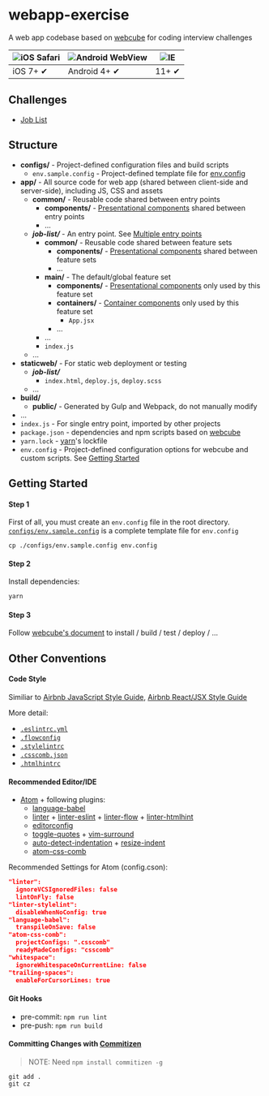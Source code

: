 
# webapp-exercise

A web app codebase based on [webcube](https://github.com/dexteryy/webcube) for coding interview challenges

![iOS Safari](https://github.com/alrra/browser-logos/raw/master/src/safari-ios/safari-ios_48x48.png) | ![Android WebView](https://github.com/alrra/browser-logos/raw/master/src/android/android_48x48.png) | ![IE](https://raw.github.com/alrra/browser-logos/master/src/archive/internet-explorer_9-11/internet-explorer_9-11_48x48.png) |
--- | --- | --- |
iOS 7+ ✔ | Android 4+ ✔ | 11+ ✔ |

## Challenges

* [Job List](https://github.com/FlipboardChina/webapp-exercise/tree/master/tasks/job-list)

## Structure

- **configs/** - Project-defined configuration files and build scripts
  - `env.sample.config` - Project-defined template file for [env.config](custom.env.sample.config)
- **app/** - All source code for web app (shared between client-side and server-side), including JS, CSS and assets
  - **common/** - Reusable code shared between entry points
    - **components/** - [Presentational components](https://medium.com/@dan_abramov/smart-and-dumb-components-7ca2f9a7c7d0#.3o294zvoz) shared between entry points
    - ...
  - _**job-list/**_ - An entry point. See [Multiple entry points](#multiple-entry-points-optional)
    - **common/** - Reusable code shared between feature sets
      - **components/** - [Presentational components](https://medium.com/@dan_abramov/smart-and-dumb-components-7ca2f9a7c7d0#.3o294zvoz) shared between feature sets
      - ...
    - **main/** - The default/global feature set
      - **components/** - [Presentational components](https://medium.com/@dan_abramov/smart-and-dumb-components-7ca2f9a7c7d0#.3o294zvoz) only used by this feature set
      - **containers/** - [Container components](https://medium.com/@dan_abramov/smart-and-dumb-components-7ca2f9a7c7d0#.3o294zvoz) only used by this feature set
        - `App.jsx`
      - ...
    - ...
    - `index.js`
  - ...
- **staticweb/** - For static web deployment or testing
  - _**job-list/**_
    - `index.html`, `deploy.js`, `deploy.scss`
  - ...
- **build/**
  - **public/** - Generated by Gulp and Webpack, do not manually modify
- ...
- `index.js` - For single entry point, imported by other projects
- `package.json` - dependencies and npm scripts based on [webcube](https://github.com/dexteryy/webcube)
- `yarn.lock` - [yarn](https://yarnpkg.com)'s lockfile
- `env.config` - Project-defined configuration options for webcube and custom scripts. See [Getting Started](#getting-started)

## Getting Started

#### Step 1
First of all, you must create an `env.config` file in the root directory. [`configs/env.sample.config`][custom.env.sample.config] is a complete template file for `env.config`

```
cp ./configs/env.sample.config env.config
```

#### Step 2

Install dependencies:

<!-- > NOTE: Yarn is not recommended -->
```bash
yarn
```

#### Step 3

Follow [webcube's document](https://github.com/dexteryy/webcube#how-to-build-the-web-app) to install / build / test / deploy / ...

## Other Conventions

#### Code Style

Similiar to [Airbnb JavaScript Style Guide](https://github.com/airbnb/javascript), [Airbnb React/JSX Style Guide](https://github.com/airbnb/javascript/tree/master/react)

More detail:

* [`.eslintrc.yml`](https://github.com/dexteryy/webcube-example/blob/master/.eslintrc.yml)
* [`.flowconfig`](https://github.com/dexteryy/webcube-example/blob/master/.flowconfig)
* [`.stylelintrc`](https://github.com/dexteryy/webcube-example/blob/master/.stylelintrc)
* [`.csscomb.json`](https://github.com/dexteryy/webcube-example/blob/master/.csscomb.json)
* [`.htmlhintrc`](https://github.com/dexteryy/webcube-example/blob/master/.htmlhintrc)

#### Recommended Editor/IDE

* [Atom](atom.io/) + following plugins:
  * [language-babel](https://atom.io/packages/language-babel)
  * [linter](https://atom.io/packages/linter) + [linter-eslint](https://atom.io/packages/linter-eslint) + [linter-flow](https://atom.io/packages/linter-flow) + [linter-htmlhint](https://atom.io/packages/linter-htmlhint)
  * [editorconfig](https://atom.io/packages/editorconfig)
  * [toggle-quotes](https://atom.io/packages/toggle-quotes) + [vim-surround](https://atom.io/packages/vim-surround)
  * [auto-detect-indentation](https://atom.io/packages/auto-detect-indentation) + [resize-indent](https://atom.io/packages/resize-indent)
  * [atom-css-comb](https://atom.io/packages/atom-css-comb)

Recommended Settings for Atom (config.cson):

```json
"linter":
  ignoreVCSIgnoredFiles: false
  lintOnFly: false
"linter-stylelint":
  disableWhenNoConfig: true
"language-babel":
  transpileOnSave: false
"atom-css-comb":
  projectConfigs: ".csscomb"
  readyMadeConfigs: "csscomb"
"whitespace":
  ignoreWhitespaceOnCurrentLine: false
"trailing-spaces":
  enableForCursorLines: true
```

#### Git Hooks

* pre-commit: `npm run lint`
* pre-push: `npm run build`

#### Committing Changes with [Commitizen](https://www.npmjs.com/package/commitizen)

> NOTE: Need `npm install commitizen -g`

```
git add .
git cz
```

[package.json]: https://github.com/dexteryy/webcube-example/blob/master/package.json
[env.sample.config]: https://github.com/dexteryy/webcube/blob/master/src/configs/env.sample.config
[custom.env.sample.config]: https://github.com/dexteryy/webcube-example/blob/master/configs/env.sample.config
[webpack.config]: https://github.com/dexteryy/webcube/blob/master/src/configs/webpack.config.babel.js
[custom.webpack.config]: https://github.com/dexteryy/webcube-example/blob/master/configs/webpack.config.babel.js
[gulpfile]: https://github.com/dexteryy/webcube/blob/master/src/configs/gulpfile.babel.js
[custom.gulpfile]: https://github.com/dexteryy/webcube-example/blob/master/configs/gulpfile.babel.js
[plopfile]: https://github.com/dexteryy/webcube/blob/master/src/configs/plopfile.babel.js
[custom.plopfile]: https://github.com/dexteryy/webcube-example/blob/master/configs/plopfile.babel.js
[karmaconf]: https://github.com/dexteryy/webcube/blob/master/src/configs/karma.conf.babel.js
[gitignore]: https://github.com/dexteryy/webcube-example/blob/master/.gitignore
